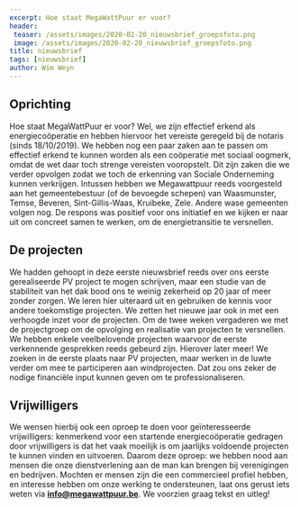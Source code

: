 ```yaml
---
excerpt: Hoe staat MegaWattPuur er voor?
header:
 teaser: /assets/images/2020-02-20_nieuwsbrief_groepsfoto.png
 image: /assets/images/2020-02-20_nieuwsbrief_groepsfoto.png
title: nieuwsbrief
tags: [nieuwsbrief]
author: Wim Weyn
---
```


Oprichting
----------

Hoe staat MegaWattPuur er voor? Wel, we zijn effectief erkend als
energiecoöperatie en hebben hiervoor het vereiste geregeld bij de notaris
(sinds 18/10/2019). We hebben nog een paar zaken aan te passen om effectief
erkend te kunnen worden als een coöperatie met sociaal oogmerk, omdat de wet
daar toch strenge vereisten vooropstelt. Dit zijn zaken die we verder opvolgen
zodat we toch de erkenning van Sociale Onderneming kunnen verkrijgen. Intussen
hebben we Megawattpuur reeds voorgesteld aan het gemeentebestuur (of de
bevoegde schepen) van Waasmunster, Temse, Beveren, Sint-Gillis-Waas, Kruibeke,
Zele. Andere wase gemeenten volgen nog. De respons was positief voor ons
initiatief en we kijken er naar uit om concreet samen te werken, om de
energietransitie te versnellen.

De projecten
------------

We hadden gehoopt in deze eerste nieuwsbrief reeds over ons eerste
gerealiseerde PV project te mogen schrijven, maar een studie van de stabiliteit
van het dak bood ons te weinig zekerheid op 20 jaar of meer zonder zorgen. We
leren hier uiteraard uit en gebruiken de kennis voor andere toekomstige
projecten. We zetten het nieuwe jaar ook in met een verhoogde inzet voor de
projecten. Om de twee weken vergaderen we met de projectgroep om de opvolging
en realisatie van projecten te versnellen. We hebben enkele veelbelovende
projecten waarvoor de eerste verkennende gesprekken reeds gebeurd zijn.
Hierover later meer! We zoeken in de eerste plaats naar PV projecten, maar
werken in de luwte verder om mee te participeren aan windprojecten. Dat zou
ons zeker de nodige financiële input kunnen geven om te professionaliseren.

Vrijwilligers
-------------

We wensen hierbij ook een oproep te doen voor geïnteresseerde vrijwilligers:
kenmerkend voor een startende energiecoöperatie gedragen door vrijwilligers is
dat het vaak moeilijk is om jaarlijks voldoende projecten te kunnen vinden en
uitvoeren. Daarom deze oproep: we hebben nood aan mensen die onze
dienstverlening aan de man kan brengen bij verenigingen en bedrijven. Mochten
er mensen zijn die een commercieel profiel hebben, en interesse hebben om onze
werking te ondersteunen, laat ons gerust iets weten via
**info@megawattpuur.be**. We voorzien graag tekst en uitleg!
